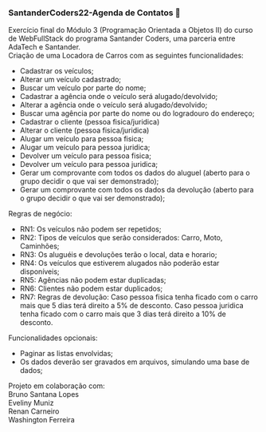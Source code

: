### SantanderCoders22-Agenda de Contatos :red_circle:
Exercício final do Módulo 3 (Programação Orientada a Objetos II) do curso de WebFullStack do programa Santander Coders, uma parceria entre AdaTech e Santander.  
Criação de uma Locadora de Carros com as seguintes funcionalidades:

- Cadastrar os veículos;
- Alterar um veículo cadastrado;
- Buscar um veículo por parte do nome;
- Cadastrar a agência onde o veículo será alugado/devolvido;
- Alterar a agência onde o veículo será alugado/devolvido;
- Buscar uma agência por parte do nome ou do logradouro do endereço;
- Cadastrar o cliente (pessoa fisica/juridica)
- Alterar o cliente (pessoa fisica/juridica)
- Alugar um veículo para pessoa fisica;
- Alugar um veículo para pessoa juridica;
- Devolver um veículo para pessoa fisica;
- Devolver um veículo para pessoa juridica;
- Gerar um comprovante com todos os dados do aluguel (aberto para o grupo decidir o que vai ser demonstrado);
- Gerar um comprovante com todos os dados da devolução (aberto para o grupo decidir o que vai ser demonstrado); 
 
Regras de negócio:
- RN1: Os veículos não podem ser repetidos;
- RN2: Tipos de veículos que serão considerados: Carro, Moto, Caminhões;
- RN3: Os aluguéis e devoluções terão o local, data e horario;
- RN4: Os veículos que estiverem alugados não poderão estar disponíveis;
- RN5: Agências não podem estar duplicadas;
- RN6: Clientes não podem estar duplicados;
- RN7: Regras de devolução:
        Caso pessoa fisica tenha ficado com o carro mais que 5 dias terá direito a 5% de desconto.
        Caso pessoa juridica tenha ficado com o carro mais que 3 dias terá direito a 10% de desconto.

Funcionalidades opcionais:
- Paginar as listas envolvidas;
- Os dados deverão ser gravados em arquivos, simulando uma base de dados;

Projeto em colaboração com:  
Bruno Santana Lopes  
Eveliny Muniz  
Renan Carneiro  
Washington Ferreira 
